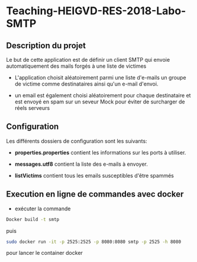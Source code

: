 # Teaching-HEIGVD-RES-2018-Labo-SMTP

## Description du projet

Le but de cette application est de définir un client SMTP qui envoie automatiquement des mails forgés à une liste de victimes
* L'application choisit aléatoirement parmi une liste d'e-mails un groupe de victime comme destinataires ainsi qu'un e-mail d'envoi.

* un email est également choisi aléatoirement pour chaque destinataire et est envoyé en spam sur un seveur Mock pour éviter de surcharger de réels serveurs



## Configuration

Les différents dossiers de configuration sont les suivants:

* **properties.properties** contient les informations sur les ports à utiliser.

* **messages.utf8** contient la liste des e-mails à envoyer.

* **listVictims** contient tous les emails susceptibles d'être spammés




## Execution en ligne de commandes avec docker 

* exécuter la commande 
```bash
Docker build -t smtp
```

puis 

```bash
sudo docker run -it -p 2525:2525 -p 8080:8080 smtp -p 2525 -h 8080 
```

pour lancer le container docker


